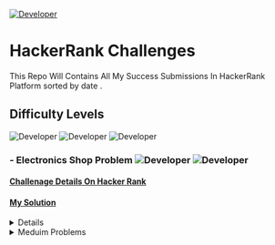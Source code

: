 [![Developer](https://img.shields.io/badge/Developer-Mohamed%20Naser%20Amein-green)](https://www.linkedin.com/in/mohamednaseramein/)

# HackerRank Challenges

This Repo Will Contains All My Success Submissions In HackerRank Platform sorted by date .

## Difficulty Levels

![Developer](https://img.shields.io/badge/difficulty-Easy-green) ![Developer](https://img.shields.io/badge/difficulty-Medium-blue) ![Developer](https://img.shields.io/badge/difficulty-Hard-red)

### - Electronics Shop Problem ![Developer](https://img.shields.io/badge/difficulty-easy-green) ![Developer](https://img.shields.io/badge/Score-15-green)

#### [Challenage Details On Hacker Rank](https://www.hackerrank.com/challenges/electronics-shop/problem)

#### [My Solution](https://github.com/mohamednaser/HackerRankChallenges/blob/master/Electronics_Shop_problem.js)

<details>
  
  1. Drawing Book 
    * [Drawing Book on HackerRank](https://www.hackerrank.com/contests/microverse-coding-challenges/challenges/drawing-book)
    * [My solution (Java Script)]()
  2. list
     * With some
     * Sub bullets
</details>

<details>
  <summary>Meduim Problems </summary>
  
  ## Heading
  1. A numbered
  2. list
     * With some
     * Sub bullets
</details>
